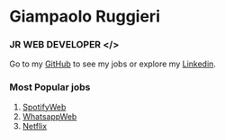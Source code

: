 # Giampaolo Ruggieri
### JR WEB DEVELOPER </>

Go to my [GitHub](https://github.com/Giampaolo1) to see my jobs or explore my
[Linkedin](https://www.linkedin.com/in/giampaolo-r-17a75512b/).

### Most Popular jobs

1. [SpotifyWeb](https://jpspotify.netlify.app/)
2. [WhatsappWeb](https://jpboolzap.netlify.app/)
3. [Netflix](https://jpboolfix.netlify.app/)
